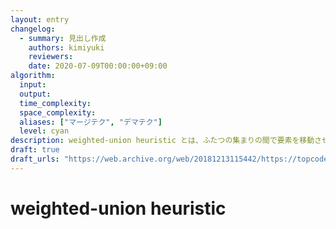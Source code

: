 ```yaml
---
layout: entry
changelog:
  - summary: 見出し作成
    authors: kimiyuki
    reviewers:
    date: 2020-07-09T00:00:00+09:00
algorithm:
  input:
  output:
  time_complexity:
  space_complexity:
  aliases: ["マージテク", "デマテク"]
  level: cyan
description: weighted-union heuristic とは、ふたつの集まりの間で要素を移動させてひとつにまとめる操作を繰り返す際に、常に要素が少ない方から多い方へと移すようにすると計算量が落ちるというテクである。具体的には、大きさ $a$ のものを大きさ $b$ のものへと $O(a)$ かけてマージし (中身を移し) て大きさ $a + b$ のものを作るという操作を使って、大きさの合計が $n$ であるようないくつかのものをひとつにマージしてまとめたいというような状況において、合計の計算量 $O(n \log n)$ でこれが可能である。データ構造をマージする一般的なテクとも呼ばれる。
draft: true
draft_urls: "https://web.archive.org/web/20181213115442/https://topcoder.g.hatena.ne.jp/iwiwi/20131226/1388062106"
---
```


# weighted-union heuristic
